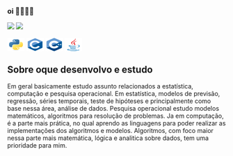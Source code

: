 
### oi 👋🙂🇧🇷

<div>
  <img height="180em" src="https://github-readme-stats.vercel.app/api?username=MarcioB1999&show_icons=true&include_all_commits=true&count_private=true&bg_color=000000&title_color=00BFFF&text_color=00FFFF&icon_color=00BFFF&border_color=00FFFF&border_radius=2&hide_rank=true"/>
  <img height="180em" src="https://github-readme-stats.vercel.app/api/top-langs/?username=MarcioB1999&layout=compact&langs_count=16&bg_color=000000&title_color=00BFFF&text_color=00FFFF&icon_color=00BFFF&border_color=00FFFF&border_radius=2&custom_title=Linguagens"/>
<div>
<div style="display: inline_block"><br>
    <img align="center" alt="Rafa-Python" height="30" width="40" src="https://raw.githubusercontent.com/devicons/devicon/master/icons/python/python-original.svg">
    <img align="center" alt="Rafa-Python" height="30" width="40" src="https://raw.githubusercontent.com/devicons/devicon/master/icons/c/c-original.svg">
    <img align="center" alt="Rafa-Python" height="30" width="40" src="https://github.com/devicons/devicon/blob/master/icons/cplusplus/cplusplus-original.svg">
    <img align="center" alt="Rafa-Python" height="30" width="40" src="https://github.com/devicons/devicon/blob/master/icons/java/java-original.svg">
</div>
  
## Sobre oque desenvolvo e estudo

Em geral basicamente estudo assunto relacionados a estatística, computação e pesquisa operacional. Em estatística, modelos de previsão, regressão, séries temporais, teste de hipóteses e principalmente como base nessa área, análise de dados. Pesquisa operacional estudo modelos matemáticos, algoritmos para resolução de problemas. Ja em computação, é a parte mais prática, no qual aprendo as linguagens para poder realizar as implementações dos algoritmos e modelos. Algoritmos, com foco maior nessa parte mais matemática, lógica e analitica sobre dados, tem uma prioridade para mim.

